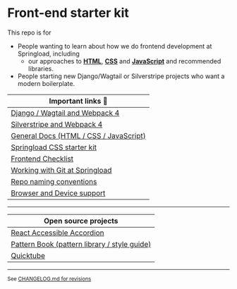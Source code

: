 # Front-end starter kit

This repo is for

- People wanting to learn about how we do frontend development at Springload, including
  - our approaches to  [**HTML**](./docs/html.md), [**CSS**](./docs/css.md) and [**JavaScript**](./docs/javascript.md) and recommended libraries.
- People starting new Django/Wagtail or Silverstripe projects who want a modern boilerplate.

| Important links :book:                                 |
|--------------------------------------------------------|
| [Django / Wagtail and Webpack 4](./django-wagtail/) |
| [Silverstripe and Webpack 4](./silverstripe/) |
| [General Docs (HTML / CSS / JavaScript)](/docs/) |
| [Springload CSS starter kit](https://github.com/springload/frontend-starter-styles) |
| [Frontend Checklist](./docs/frontend-checklist.md) |
| [Working with Git at Springload](https://github.com/springload/wiki/blob/master/_springload-coding-standards/version-control/git.md) |
| [Repo naming conventions](https://github.com/springload/wiki/blob/master/_springload-coding-standards/version-control/github.md) |
| [Browser and Device support](./docs/browser-device-support.md) |

--------------------------------

| Open source projects                                   |
|--------------------------------------------------------|
| [React Accessible Accordion](https://github.com/springload/react-accessible-accordion) |
| [Pattern Book (pattern library / style guide)](https://github.com/springload/pattern-book) |
| [Quicktube](https://github.com/springload/quicktube) |

--------------------------------

<sup> See [CHANGELOG.md for revisions](CHANGELOG.md)</sup>
